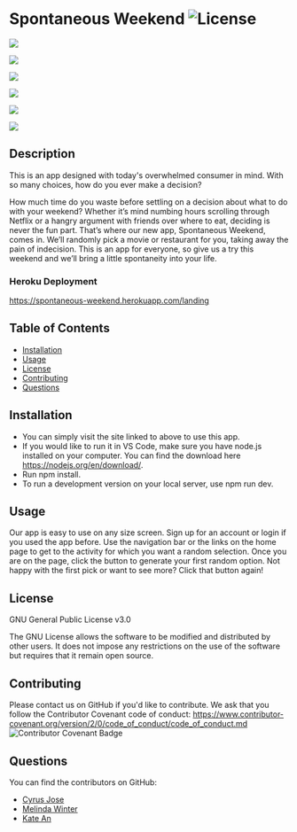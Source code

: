 # Spontaneous Weekend ![License](https://img.shields.io/badge/License-GPLv3-blue.svg)

![](https://i.gyazo.com/e7e9b98ad7237a973d28936baec94b78.jpg)

![](https://i.gyazo.com/25d4c0ed4b59059b6c310375fe515d2b.jpg)

![](https://i.gyazo.com/b069b6ea07271496106910c1b6540388.jpg)

![](https://i.gyazo.com/635c960f89718eca43d2ba81978b913e.jpg)

![](https://i.gyazo.com/cb1b04306cc8c070991cf307e7096409.jpg)

![](https://i.gyazo.com/d1b147a794cccfdd4918e5bf53136beb.png)

## Description

This is an app designed with today's overwhelmed consumer in mind. With so many choices, how do you ever make a decision?

How much time do you waste before settling on a decision about what to do with your weekend? Whether it’s mind numbing hours scrolling through Netflix or a hangry argument with friends over where to eat, deciding is never the fun part. That’s where our new app, Spontaneous Weekend, comes in. We’ll randomly pick a movie or restaurant for you, taking away the pain of indecision. This is an app for everyone, so give us a try this weekend and we’ll bring a little spontaneity into your life.

### Heroku Deployment

<https://spontaneous-weekend.herokuapp.com/landing>

## Table of Contents

- [Installation](#installation)
- [Usage](#usage)
- [License](#license)
- [Contributing](#contributing)
- [Questions](#questions)

## Installation

- You can simply visit the site linked to above to use this app.
- If you would like to run it in VS Code, make sure you have node.js installed on your computer. You can find the download here <https://nodejs.org/en/download/>.
- Run npm install.
- To run a development version on your local server, use npm run dev.

## Usage

Our app is easy to use on any size screen. Sign up for an account or login if you used the app before. Use the navigation bar or the links on the home page to get to the activity for which you want a random selection. Once you are on the page, click the button to generate your first random option. Not happy with the first pick or want to see more? Click that button again!

## License

GNU General Public License v3.0

The GNU License allows the software to be modified and distributed by other users. It does not impose any restrictions on the use of the software but requires that it remain open source.

## Contributing

Please contact us on GitHub if you'd like to contribute. We ask that you follow the Contributor Covenant code of conduct: <https://www.contributor-covenant.org/version/2/0/code_of_conduct/code_of_conduct.md> ![Contributor Covenant Badge](https://img.shields.io/badge/Contributor%20Covenant-v2.0%20adopted-ff69b4.svg)

## Questions

You can find the contributors on GitHub:

- [Cyrus Jose](https://github.com/cyrusjose)
- [Melinda Winter](https://github.com/melindawinter)
- [Kate An](https://github.com/katean004)
